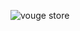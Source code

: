 ![vouge store](https://user-images.githubusercontent.com/75903935/177076086-a7f82829-4d69-42a0-969f-7b4fe3b9f70d.png)
